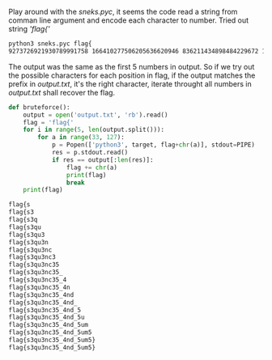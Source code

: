 
Play around with the *sneks.pyc*, it seems the code read a string from comman line argument and encode each character to number. Tried out string *'flag{'*

```bash
python3 sneks.pyc flag{
9273726921930789991758 166410277506205636620946 836211434898484229672 15005205362068960832084 226983740520068639569752018 
```

The output was the same as the first 5 numbers in output. So if we try out the possible characters for each position in flag, if the output matches the prefix in *output.txt*, it's the right character, iterate throught all numbers in *output.txt* shall recover the flag.

```python
def bruteforce():
    output = open('output.txt', 'rb').read()
    flag = 'flag{'
    for i in range(5, len(output.split())):
        for a in range(33, 127):
            p = Popen(['python3', target, flag+chr(a)], stdout=PIPE)
            res = p.stdout.read()
            if res == output[:len(res)]:
                flag += chr(a)
                print(flag)
                break
    print(flag)
```

```bash
flag{s
flag{s3
flag{s3q
flag{s3qu
flag{s3qu3
flag{s3qu3n
flag{s3qu3nc
flag{s3qu3nc3
flag{s3qu3nc35
flag{s3qu3nc35_
flag{s3qu3nc35_4
flag{s3qu3nc35_4n
flag{s3qu3nc35_4nd
flag{s3qu3nc35_4nd_
flag{s3qu3nc35_4nd_5
flag{s3qu3nc35_4nd_5u
flag{s3qu3nc35_4nd_5um
flag{s3qu3nc35_4nd_5um5
flag{s3qu3nc35_4nd_5um5}
flag{s3qu3nc35_4nd_5um5}
```
